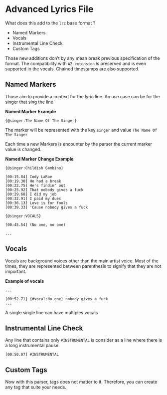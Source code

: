 # Advanced Lyrics File

What does this add to the `lrc` base format ?

- Named Markers
- Vocals
- Instrumental Line Check
- Custom Tags

Those new additions don’t by any mean break previous specification of the
format. The compatibility with `A2 extension` is preserved and is even
supported in the vocals. Chained timestamps are also supported.

## Named Markers

Those aim to provide a context for the lyric line.
An use case can be for the singer that sing the line

**Named Marker Example**

```lrc
{@singer:The Name Of The Singer}
```

The marker will be represented with the key `singer` and
value `The Name Of The Singer`

Each time a new Markers is encounter by the parser the current marker
value is changed.

**Named Marker Change Example**

```lrc
{@singer:Childish Gambino}

[00:15.84] Cody LaRae
[00:19.30] He had a break
[00:22.75] He's findin' out
[00:25.92] That nobody gives a fuck
[00:29.68] I did my job
[00:32.91] I paid my dues
[00:36.13] Love is for fools
[00:39.33] 'Cause nobody gives a fuck

{@singer:VOCALS}

[00:45.54] (No one, no one)

...
```

## Vocals

Vocals are background voices other than the main artist voice.
Most of the times, they are represented between parenthesis to signify
that they are not important.

**Example of vocals**

```lrc
...

[00:52.71] {#vocal:No one} nobody gives a fuck
...
```

A single single line can have multiples vocals

## Instrumental Line Check

Any line that contains only `#INSTRUMENTAL` is consider as a line where
there is a long instrumental pause.

```lrc
[00:50.07] #INSTRUMENTAL
```

## Custom Tags

Now with this parser, tags does not matter to it. Therefore, you can create any
tag that suite your needs.
